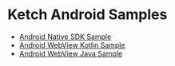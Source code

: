 # Ketch Android Samples

- [Android Native SDK Sample](./sdk/Android%20Native%20SDK%20Sample/)
- [Android WebView Kotlin Sample](./webview/Android%20Ketch%20Pref%20Center%20using%20Kotlin/)
- [Android WebView Java Sample](./webview/Android%20Ketch%20Pref%20Center%20using%20Java/)
